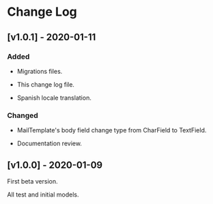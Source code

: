 # Change Log

## [v1.0.1] - 2020-01-11

### Added

- Migrations files.

- This change log file.

- Spanish locale translation.

### Changed

- MailTemplate's body field change type from CharField to TextField.

- Documentation review.


## [v1.0.0] - 2020-01-09
First beta version. 

All test and initial models.
